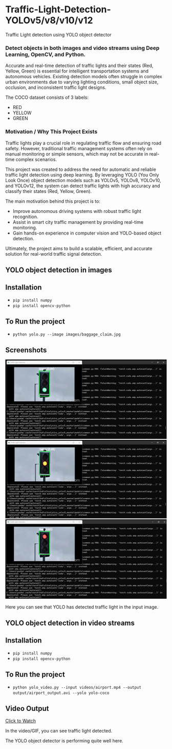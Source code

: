 # Traffic-Light-Detection-YOLOv5/v8/v10/v12
Traffic Light detection using YOLO object detector

### Detect objects in both images and video streams using Deep Learning, OpenCV, and Python.

Accurate and real-time detection of traffic lights and their states (Red, Yellow, Green) is essential for intelligent transportation systems and autonomous vehicles. Existing detection models often struggle in complex urban environments due to varying lighting conditions, small object size, occlusion, and inconsistent traffic light designs.

The COCO dataset consists of 3 labels:
- RED
- YELLOW
- GREEN

### Motivation / Why This Project Exists

Traffic lights play a crucial role in regulating traffic flow and ensuring road safety. However, traditional traffic management systems often rely on manual monitoring or simple sensors, which may not be accurate in real-time complex scenarios.

This project was created to address the need for automatic and reliable traffic light detection using deep learning. By leveraging YOLO (You Only Look Once) object detection models such as YOLOv5, YOLOv8, YOLOv10, and YOLOv12, the system can detect traffic lights with high accuracy and classify their states (Red, Yellow, Green).

The main motivation behind this project is to:
- Improve autonomous driving systems with robust traffic light recognition.
- Assist in smart city traffic management by providing real-time monitoring.
- Gain hands-on experience in computer vision and YOLO-based object detection.

Ultimately, the project aims to build a scalable, efficient, and accurate solution for real-world traffic signal detection.

## YOLO object detection in images

## Installation

- `pip install numpy`
- `pip install opencv-python`

## To Run the project

- `python yolo.py --image images/baggage_claim.jpg`

## Screenshots
![Image](Images/Green.png)
![Image](Images/Yellow.png)
![Image](Images/Red.png)

Here you can see that YOLO has detected traffic light in the input image.


## YOLO object detection in video streams

## Installation

- `pip install numpy`
- `pip install opencv-python`

## To Run the project

- `python yolo_video.py --input videos/airport.mp4 --output output/airport_output.avi --yolo yolo-coco`

## Video Output

[Click to Watch](Traffic_Light_Detection.mp4)


In the video/GIF, you can see traffic light detected.

The YOLO object detector is performing quite well here. 

